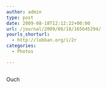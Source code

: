```yaml
---
author: admin
type: post
date: 2009-08-18T12:12:22+00:00
url: /journal/2009/08/18/165645294/
yourls_shorturl:
  - http://lobban.org/i/2r
categories:
  - Photos

---
```

<div class="figure">
  <img src="http://lobban.org/wp-content/uploads/2011/06/LgxSRV7Q6qmr46biNLciHhWEo1_500.jpg" alt="" />
</div>

Ouch